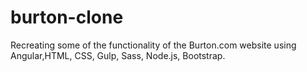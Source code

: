 # burton-clone
Recreating some of the functionality of the Burton.com website using Angular,HTML, CSS, Gulp, Sass, Node.js, Bootstrap.
